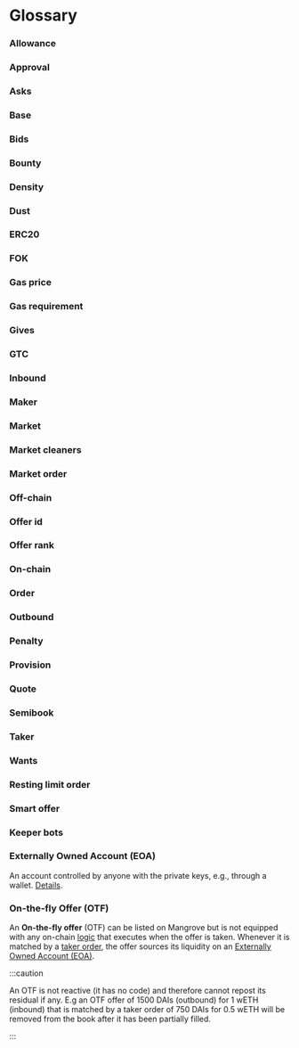 # Glossary

### Allowance

### Approval

### Asks

### Base

### Bids

### Bounty

### Density

### Dust

### ERC20

### FOK

### Gas price

### Gas requirement

### Gives

### GTC

### Inbound

### Maker

### Market

### Market cleaners

### Market order

### Off-chain

### Offer id

### Offer rank

### On-chain

### Order

### Outbound

### Penalty

### Provision

### Quote

### Semibook

### Taker

### Wants

### Resting limit order

### Smart offer

### Keeper bots

### Externally Owned Account (EOA)

An account controlled by anyone with the private keys, e.g., through a wallet. [Details](https://ethereum.org/en/developers/docs/accounts/).

### On-the-fly Offer (OTF)

An **On-the-fly offer** (OTF) can be listed on Mangrove but is not equipped with any on-chain [logic](mangrove-core/explanations/offer-maker/#executing-offers) that executes when the offer is taken. Whenever it is matched by a [taker order](mangrove-core/explanations/offer-taker.md#taking-offers), the offer sources its liquidity on an [Externally Owned Account (EOA)](#externally-owned-account-eoa).

:::caution

An OTF is not reactive (it has no code) and therefore cannot repost its residual if any. E.g an OTF offer of 1500 DAIs (outbound) for 1 wETH (inbound) that is matched by a taker order of 750 DAIs for 0.5 wETH will be removed from the book after it has been partially filled.

:::
